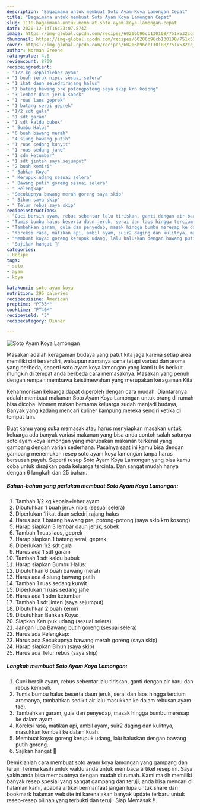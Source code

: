 ```yaml
---
description: "Bagaimana untuk membuat Soto Ayam Koya Lamongan Cepat"
title: "Bagaimana untuk membuat Soto Ayam Koya Lamongan Cepat"
slug: 1110-bagaimana-untuk-membuat-soto-ayam-koya-lamongan-cepat
date: 2020-12-14T16:23:07.874Z
image: https://img-global.cpcdn.com/recipes/60206b96cb130108/751x532cq70/soto-ayam-koya-lamongan-foto-resep-utama.jpg
thumbnail: https://img-global.cpcdn.com/recipes/60206b96cb130108/751x532cq70/soto-ayam-koya-lamongan-foto-resep-utama.jpg
cover: https://img-global.cpcdn.com/recipes/60206b96cb130108/751x532cq70/soto-ayam-koya-lamongan-foto-resep-utama.jpg
author: Norman Greene
ratingvalue: 4.6
reviewcount: 8769
recipeingredient:
- "1/2 kg kepalaleher ayam"
- "1 buah jeruk nipis sesuai selera"
- "1 ikat daun seledrirajang halus"
- "1 batang bawang pre potongpotong saya skip krn kosong"
- "3 lembar daun jeruk sobek"
- "1 ruas laos geprek"
- "1 batang serai geprek"
- "1/2 sdt gula"
- "1 sdt garam"
- "1 sdt kaldu bubuk"
- " Bumbu Halus"
- "6 buah bawang merah"
- "4 siung bawang putih"
- "1 ruas sedang kunyit"
- "1 ruas sedang jahe"
- "1 sdm ketumbar"
- "1 sdt jinten saya sejumput"
- "2 buah kemiri"
- " Bahkan Koya"
- " Kerupuk udang sesuai selera"
- " Bawang putih goreng sesuai selera"
- " Pelengkap"
- "Secukupnya bawang merah goreng saya skip"
- " Bihun saya skip"
- " Telur rebus saya skip"
recipeinstructions:
- "Cuci bersih ayam, rebus sebentar lalu tiriskan, ganti dengan air baru dan rebus kembali."
- "Tumis bumbu halus beserta daun jeruk, serai dan laos hingga tercium aromanya, tambahkan sedikit air lalu masukkan ke dalam rebusan ayam tadi."
- "Tambahkan garam, gula dan penyedap, masak hingga bumbu meresap ke dalam ayam."
- "Koreksi rasa, matikan api, ambil ayam, suir2 daging dan kulitnya, masukkan kembali ke dalam kuah."
- "Membuat koya: goreng kerupuk udang, lalu haluskan dengan bawang putih goreng."
- "Sajikan hangat 🌻"
categories:
- Recipe
tags:
- soto
- ayam
- koya

katakunci: soto ayam koya 
nutrition: 295 calories
recipecuisine: American
preptime: "PT33M"
cooktime: "PT40M"
recipeyield: "3"
recipecategory: Dinner

---
```



![Soto Ayam Koya Lamongan](https://img-global.cpcdn.com/recipes/60206b96cb130108/751x532cq70/soto-ayam-koya-lamongan-foto-resep-utama.jpg)

Masakan adalah keragaman budaya yang patut kita jaga karena setiap area memiliki ciri tersendiri, walaupun namanya sama tetapi variasi dan aroma yang berbeda, seperti soto ayam koya lamongan yang kami tulis berikut mungkin di tempat anda berbeda cara memasaknya. Masakan yang penuh dengan rempah membawa keistimewahan yang merupakan keragaman Kita

Keharmonisan keluarga dapat diperoleh dengan cara mudah. Diantaranya adalah membuat makanan Soto Ayam Koya Lamongan untuk orang di rumah bisa dicoba. Momen makan bersama keluarga sudah menjadi budaya, Banyak yang kadang mencari kuliner kampung mereka sendiri ketika di tempat lain.



Buat kamu yang suka memasak atau harus menyiapkan masakan untuk keluarga ada banyak variasi makanan yang bisa anda contoh salah satunya soto ayam koya lamongan yang merupakan makanan terkenal yang gampang dengan varian sederhana. Pasalnya saat ini kamu bisa dengan gampang menemukan resep soto ayam koya lamongan tanpa harus bersusah payah.
Seperti resep Soto Ayam Koya Lamongan yang bisa kamu coba untuk disajikan pada keluarga tercinta. Dan sangat mudah hanya dengan 6 langkah dan 25 bahan.


<!--inarticleads1-->

##### Bahan-bahan yang perlukan membuat Soto Ayam Koya Lamongan:

1. Tambah 1/2 kg kepala+leher ayam
1. Dibutuhkan 1 buah jeruk nipis (sesuai selera)
1. Diperlukan 1 ikat daun seledri,rajang halus
1. Harus ada 1 batang bawang pre, potong-potong (saya skip krn kosong)
1. Harap siapkan 3 lembar daun jeruk, sobek
1. Tambah 1 ruas laos, geprek
1. Harap siapkan 1 batang serai, geprek
1. Diperlukan 1/2 sdt gula
1. Harus ada 1 sdt garam
1. Tambah 1 sdt kaldu bubuk
1. Harap siapkan  Bumbu Halus:
1. Dibutuhkan 6 buah bawang merah
1. Harus ada 4 siung bawang putih
1. Tambah 1 ruas sedang kunyit
1. Diperlukan 1 ruas sedang jahe
1. Harus ada 1 sdm ketumbar
1. Tambah 1 sdt jinten (saya sejumput)
1. Dibutuhkan 2 buah kemiri
1. Dibutuhkan  Bahkan Koya:
1. Siapkan  Kerupuk udang (sesuai selera)
1. Jangan lupa  Bawang putih goreng (sesuai selera)
1. Harus ada  Pelengkap:
1. Harus ada Secukupnya bawang merah goreng (saya skip)
1. Harap siapkan  Bihun (saya skip)
1. Harus ada  Telur rebus (saya skip)




<!--inarticleads2-->

##### Langkah membuat  Soto Ayam Koya Lamongan:

1. Cuci bersih ayam, rebus sebentar lalu tiriskan, ganti dengan air baru dan rebus kembali.
1. Tumis bumbu halus beserta daun jeruk, serai dan laos hingga tercium aromanya, tambahkan sedikit air lalu masukkan ke dalam rebusan ayam tadi.
1. Tambahkan garam, gula dan penyedap, masak hingga bumbu meresap ke dalam ayam.
1. Koreksi rasa, matikan api, ambil ayam, suir2 daging dan kulitnya, masukkan kembali ke dalam kuah.
1. Membuat koya: goreng kerupuk udang, lalu haluskan dengan bawang putih goreng.
1. Sajikan hangat 🌻




Demikianlah cara membuat soto ayam koya lamongan yang gampang dan teruji. Terima kasih untuk waktu anda untuk membaca artikel resep ini. Saya yakin anda bisa membuatnya dengan mudah di rumah. Kami masih memiliki banyak resep spesial yang sangat gampang dan teruji, anda bisa mencari di halaman kami, apabila artikel bermanfaat jangan lupa untuk share dan bookmark halaman website ini karena akan banyak update terbaru untuk resep-resep pilihan yang terbukti dan teruji. Siap Memasak !!. 
